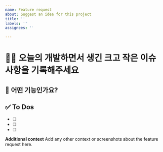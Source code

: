 ```yaml
---
name: Feature request
about: Suggest an idea for this project
title: ''
labels: ''
assignees: ''

---
```


<!-- 제목은 [ 페이지명 ] 내용 으로 작성합니다  -->
<!-- ex) [ Main ] 메인 뷰 구현 -->
<!-- 대괄호 안에 띄어쓰기 있어용!!!!!!!! -->
<!-- 구현 완료 시 캡처도 띄어주세욤!! -->

# 🧑‍💻 오늘의 개발하면서 생긴 크고 작은 이슈사항을 기록해주세요

## 💚 어떤 기능인가요?


## ✅ To Dos

- [ ]
- [ ]
- [ ]


**Additional context**
Add any other context or screenshots about the feature request here.
